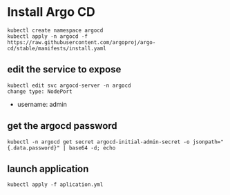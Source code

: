 # Install Argo CD

```hcl
kubectl create namespace argocd
kubectl apply -n argocd -f https://raw.githubusercontent.com/argoproj/argo-cd/stable/manifests/install.yaml

```

## edit the service to expose

```hcl
kubectl edit svc argocd-server -n argocd
change type: NodePort
```

- username: admin

## get the argocd password

```hcl
kubectl -n argocd get secret argocd-initial-admin-secret -o jsonpath="{.data.password}" | base64 -d; echo
```

## launch application

```hcl
kubectl apply -f aplication.yml
```
